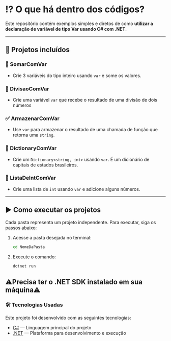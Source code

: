 # ⁉️ O que há dentro dos códigos?

Este repositório contém exemplos simples e diretos de como **utilizar a declaração de variável de tipo Var usando C# com .NET**.

---

## 📁 Projetos incluídos

### 🔢 SomarComVar

- Crie 3 variáveis do tipo inteiro usando `var` e some os valores.

### 🔢 DivisaoComVar

- Crie uma variável `var` que recebe o resultado de uma divisão de dois números

### ✅ ArmazenarComVar
- Use `var` para armazenar o resultado de uma chamada de função que retorna uma `string`.

### 🧠 DictionaryComVar
- Crie um `Dictionary<string, int>` usando `var`. É um dicionário de capitais de estados brasileiros.

### 🔢 ListaDeIntComVar
- Crie uma lista de `int` usando `var` e adicione alguns números.

---

## ▶️ Como executar os projetos

Cada pasta representa um projeto independente. Para executar, siga os passos abaixo:

1. Acesse a pasta desejada no terminal:
   ```bash
   cd NomeDaPasta

2. Execute o comando:
    ```bash
    dotnet run

**⚠️Precisa ter o .NET SDK instalado em sua máquina⚠️**
---

### 🛠 Tecnologias Usadas

Este projeto foi desenvolvido com as seguintes tecnologias:

- [C#](https://learn.microsoft.com/pt-br/dotnet/csharp/) — Linguagem principal do projeto
- [.NET](https://dotnet.microsoft.com/) — Plataforma para desenvolvimento e execução